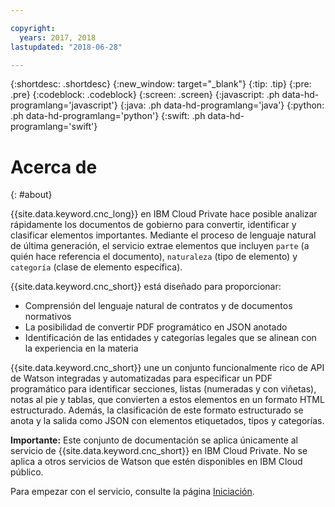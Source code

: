 ```yaml
---

copyright:
  years: 2017, 2018
lastupdated: "2018-06-28"

---
```


{:shortdesc: .shortdesc}
{:new_window: target="_blank"}
{:tip: .tip}
{:pre: .pre}
{:codeblock: .codeblock}
{:screen: .screen}
{:javascript: .ph data-hd-programlang='javascript'}
{:java: .ph data-hd-programlang='java'}
{:python: .ph data-hd-programlang='python'}
{:swift: .ph data-hd-programlang='swift'}

# Acerca de
{: #about}

{{site.data.keyword.cnc_long}} en IBM Cloud Private hace posible analizar rápidamente los documentos de gobierno para convertir, identificar y clasificar elementos importantes. Mediante el proceso de lenguaje natural de última generación, el servicio extrae elementos que incluyen `parte` (a quién hace referencia el documento), `naturaleza` (tipo de elemento) y `categoría` (clase de elemento específica).

{{site.data.keyword.cnc_short}} está diseñado para proporcionar:

 - Comprensión del lenguaje natural de contratos y de documentos normativos
 - La posibilidad de convertir PDF programático en JSON anotado
 - Identificación de las entidades y categorías legales que se alinean con la experiencia en la materia

{{site.data.keyword.cnc_short}} une un conjunto funcionalmente rico de API de Watson integradas y automatizadas para especificar un PDF programático para identificar secciones, listas (numeradas y con viñetas), notas al pie y tablas, que convierten a estos elementos en un formato HTML estructurado. Además, la clasificación de este formato estructurado se anota y la salida como JSON con elementos etiquetados, tipos y categorías.

**Importante:** Este conjunto de documentación se aplica únicamente al servicio de {{site.data.keyword.cnc_short}} en IBM Cloud Private. No se aplica a otros servicios de Watson que estén disponibles en IBM Cloud público.

Para empezar con el servicio, consulte la página [Iniciación](/docs/services/compare-and-comply/getting-started.html).


